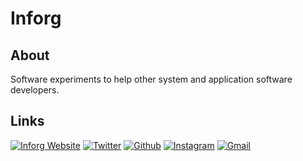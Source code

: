 # Inforg

## About

Software experiments to help other system and application software developers.

## Links

<a href="https://inforg.dev"><img src="https://img.shields.io/badge/-Website-30363D?style=flat&amp;logo=html5" alt="Inforg Website"/></a> <a href="https://twitter.com/inforgdev"><img src="https://img.shields.io/badge/-Twitter-30363D?style=flat&amp;logo=twitter" alt="Twitter"/></a> <a href="https://github.com/inforgdev"><img src="https://img.shields.io/badge/-Github-30363D?style=flat&amp;logo=github" alt="Github"/></a> <a href="https://instagram.com/inforgdev"><img src="https://img.shields.io/badge/-Instagram-30363D?style=flat&amp;logo=instagram" alt="Instagram"/></a> <a href="mailto:contact@inforg.dev"><img src="https://img.shields.io/badge/-Gmail-30363D?style=flat&amp;logo=gmail" alt="Gmail"/></a>
